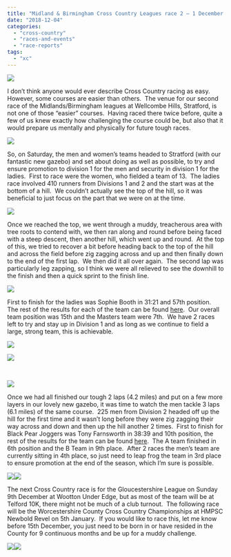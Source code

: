 ```yaml
---
title: "Midland & Birmingham Cross Country Leagues race 2 – 1 December 2018"
date: "2018-12-04"
categories: 
  - "cross-country"
  - "races-and-events"
  - "race-reports"
tags: 
  - "xc"
---
```


![](https://bpj.org.uk/wp-content/uploads/2018/12/ladies-wellcombe-795x529.jpg)

I don’t think anyone would ever describe Cross Country racing as easy.  However, some courses are easier than others.  The venue for our second race of the Midlands/Birmingham leagues at Wellcombe Hills, Stratford, is not one of those “easier” courses.  Having raced there twice before, quite a few of us knew exactly how challenging the course could be, but also that it would prepare us mentally and physically for future tough races.

![](https://bpj.org.uk/wp-content/uploads/2018/12/sally-wellcombe-533x800.jpg)

So, on Saturday, the men and women’s teams headed to Stratford (with our fantastic new gazebo) and set about doing as well as possible, to try and ensure promotion to division 1 for the men and security in division 1 for the ladies.  First to race were the women, who fielded a team of 13.  The ladies race involved 410 runners from Divisions 1 and 2 and the start was at the bottom of a hill.  We couldn’t actually see the top of the hill, so it was beneficial to just focus on the part that we were on at the time.

![](https://bpj.org.uk/wp-content/uploads/2018/12/lindsey-wellcombe-533x800.jpg)

Once we reached the top, we went through a muddy, treacherous area with tree roots to contend with, we then ran along and round before being faced with a steep descent, then another hill, which went up and round.  At the top of this, we tried to recover a bit before heading back to the top of the hill and across the field before zig zagging across and up and then finally down to the end of the first lap.  We then did it all over again.  The second lap was particularly leg zapping, so I think we were all relieved to see the downhill to the finish and then a quick sprint to the finish line.

![](https://bpj.org.uk/wp-content/uploads/2018/12/dawn-wellcombe-533x800.jpg)

First to finish for the ladies was Sophie Booth in 31:21 and 57th position.  The rest of the results for each of the team can be found [here](http://www.racetecresults.com/Results.aspx?CId=16418&RId=530&EId=2).  Our overall team position was 15th and the Masters team were 7th.  We have 2 races left to try and stay up in Division 1 and as long as we continue to field a large, strong team, this is achievable.

![](https://bpj.org.uk/wp-content/uploads/2018/12/sophie-wellcombe-533x800.jpg)

![](https://bpj.org.uk/wp-content/uploads/2018/12/kareen-wellcombe-533x800.jpg)

 

![](https://bpj.org.uk/wp-content/uploads/2018/12/men-hill-533x800.jpg)

Once we had all finished our tough 2 laps (4.2 miles) and put on a few more layers in our lovely new gazebo, it was time to watch the men tackle 3 laps (6.1 miles) of the same course.  225 men from Division 2 headed off up the hill for the first time and it wasn’t long before they were zig zagging their way across and down and then up the hill another 2 times.  First to finish for Black Pear Joggers was Tony Farnsworth in 38:39 and 10th position, the rest of the results for the team can be found [here](http://www.birminghamccleague.co.uk/images/stories/bdccl/articlepdfs/XC_League_Archive/2018-19/2018-12-01-M2.pdf?fbclid=IwAR17JrS2MQmEWyWVglHaNqeBlV_Uz-PJ79Z_BDSNXme-oN006sg1-NJPVOQ).  The A team finished in 6th position and the B Team in 9th place.  After 2 races the men’s team are currently sitting in 4th place, so just need to leap frog the team in 3rd place to ensure promotion at the end of the season, which I’m sure is possible.

![](https://bpj.org.uk/wp-content/uploads/2018/12/men-wellcombe-795x596.jpg)![](https://bpj.org.uk/wp-content/uploads/2018/12/chris-wellcombe-533x800.jpg)

The next Cross Country race is for the Gloucestershire League on Sunday 9th December at Wootton Under Edge, but as most of the team will be at Telford 10K, there might not be much of a club turnout.  The following race will be the Worcestershire County Cross Country Championships at HMPSC Newbold Revel on 5th January.  If you would like to race this, let me know before 15th December, you just need to be born in or have resided in the County for 9 continuous months and be up for a muddy challenge.

![](https://bpj.org.uk/wp-content/uploads/2018/12/tony-wellcombe-795x529.jpg)![](https://bpj.org.uk/wp-content/uploads/2018/12/nick-wellcombe-533x800.jpg)
